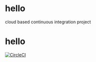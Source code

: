 # hello
cloud based continuous integration project  
# hello

[![CircleCI](https://dl.circleci.com/status-badge/img/gh/Moshud-lanre/hello/tree/main.svg?style=svg)](https://dl.circleci.com/status-badge/redirect/gh/Moshud-lanre/hello/tree/main)